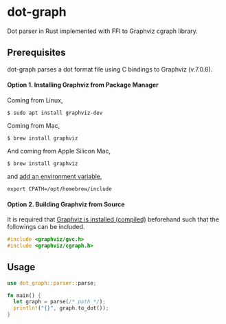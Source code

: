 # dot-graph
Dot parser in Rust implemented with FFI to Graphviz cgraph library.

## Prerequisites

dot-graph parses a dot format file using C bindings to Graphviz (v.7.0.6).

#### Option 1. Installing Graphviz from Package Manager

Coming from Linux,
```console
$ sudo apt install graphviz-dev
```

Coming from Mac,
```console
$ brew install graphviz
```

And coming from Apple Silicon Mac,
```console
$ brew install graphviz
```

and [add an environment variable](https://apple.stackexchange.com/questions/414622/installing-a-c-c-library-with-homebrew-on-m1-macs),
```shell
export CPATH=/opt/homebrew/include
```

#### Option 2. Building Graphviz from Source

It is required that [Graphviz is installed (compiled)](https://graphviz.org/download/source/) beforehand such that the followings can be included.
```C
#include <graphviz/gvc.h>
#include <graphviz/cgraph.h>
```

## Usage

```rust
use dot_graph::parser::parse;

fn main() {
  let graph = parse(/* path */);
  println!("{}", graph.to_dot());
}
```
